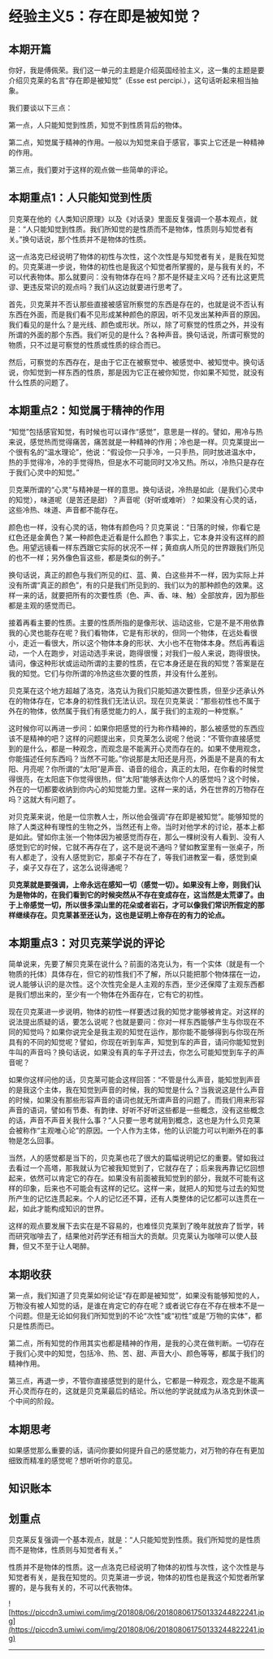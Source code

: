 # 经验主义5：存在即是被知觉？

## 本期开篇

你好，我是傅佩荣。我们这一单元的主题是介绍英国经验主义，这一集的主题是要介绍贝克莱的名言“存在即是被知觉”（Esse est percipi.），这句话听起来相当抽象。

我们要谈以下三点：

第一点，人只能知觉到性质，知觉不到性质背后的物体。

第二点，知觉属于精神的作用。一般以为知觉来自于感官，事实上它还是一种精神的作用。

第三点，我们要对于这样的观点做一些简单的评论。

## 本期重点1：人只能知觉到性质

贝克莱在他的《人类知识原理》以及《对话录》里面反复强调一个基本观点，就是：“人只能知觉到性质。我们所知觉的是性质而不是物体，性质则与知觉者有关。”换句话说，那个性质并不是物体的性质。

这一点洛克已经说明了物体的初性与次性，这个次性是与知觉者有关，是我在知觉的。贝克莱进一步说，物体的初性也是我这个知觉者所掌握的，是与我有关的，不可以代表物体。那么就要问：没有物体存在吗？那不是怀疑主义吗？还有比这更荒谬、更违反常识的观点吗？我们从这边就要进行思考了。

首先，贝克莱并不否认那些直接被感官所察觉的东西是存在的，也就是说不否认有东西在外面，而是我们看不见形成某种颜色的原因，听不见发出某种声音的原因。我们看见的是什么？是光线、颜色或形状。所以，除了可察觉的性质之外，并没有所谓的外面的那个东西。我们听见的是什么？各种声音。换句话说，所谓可察觉的物质，只不过是可察觉的性质或性质的综合而已。

然后，可察觉的东西存在，是由于它正在被察觉中、被感觉中、被知觉中。换句话说，你知觉到一样东西的性质，那是因为它正在被你知觉，你如果不知觉，就没有什么性质的问题了。

## 本期重点2：知觉属于精神的作用

“知觉”包括感官知觉，有时候也可以译作“感觉”，意思是一样的。譬如，用冷与热来说，感觉热而觉得痛苦，痛苦就是一种精神的作用；冷也是一样。贝克莱提出一个很有名的“温水理论”，他说：“假设你一只手冷，一只手热，同时放进温水中，热的手觉得冷，冷的手觉得热，但是水不可能同时又冷又热。所以，冷热只是存在于我们心灵中的知觉。”

贝克莱所谓的“心灵”与精神是一样的意思。换句话说，冷热是如此（是我们心灵中的知觉），味道呢（是苦还是甜）？声音呢（好听或难听）？如果没有心灵的话，这些冷热、味道、声音都不能存在。

颜色也一样，没有心灵的话，物体有颜色吗？贝克莱说：“日落的时候，你看它是红色还是金黄色？某一种颜色走近看是什么颜色？事实上，它本身并没有这样的颜色。用望远镜看一样东西跟它实际的状况不一样；黄疸病人所见的世界跟我们所见的也不一样；另外像色盲这些，都是类似的例子。”

换句话说，真正的颜色与我们所见的红、蓝、黄、白这些并不一样，因为实际上并没有所谓“真正的颜色”，有的只是我们所见到的、我们以为的那种颜色的效果。这样一来的话，就要把所有的次要性质（色、声、香、味、触）全部放弃，因为那些都是主观的感觉而已。

接着再看主要的性质。主要的性质所指的是像形状、运动这些，它是不是不用依靠我的心灵也能存在呢？我们看物体，它是有形状的，但同一个物体，在远处看很小，走近一看很大，所以这个物体本身的形状、大小也不在物体本身。然后再看运动，一个人在跑步，对运动选手来说，跑得很慢；对我们一般人来说，跑得很快。请问，像这种形状或运动所谓的主要的性质，在它本身还是在我的知觉？答案是在我的知觉。它们与你所谓的冷热这些次要的性质，并没有什么差别。

贝克莱在这个地方超越了洛克，洛克认为我们只能知道次要性质，但至少还承认外在的物体存在，它本身的初性我们无法认识。现在贝克莱说：“那些初性也不属于外在的物体，依然属于我们有感觉能力的人，属于我们的主观的一种觉察。”

这时候你可以再进一步问：如果你把感觉的行为称作精神的，那么被感觉的东西应该不是精神的吧？这样的问题提出来，贝克莱怎么说呢？他说：“不管你直接感觉到的是什么，都是一种观念，而观念是不能离开心灵而存在的。如果不使用观念，你能描述任何东西吗？当然不可能。”你说那是太阳还是月亮，外面是不是真的有太阳、月亮呢？你所谓的“太阳”是声音、语音的组合，真正的太阳，在你看的时候觉得很亮，在太阳底下你觉得很热，但“太阳”能够表达你个人的感觉吗？这个时候，外在的一切都要收纳到你内心的知觉能力里。这样一来的话，外在世界的万物存在吗？这就大有问题了。

对贝克莱来说，他是一位宗教人士，所以他会强调“存在即是被知觉”。能够知觉的除了人类这种有理性的生物之外，当然还有上帝。当时对他学术的讨论，基本上都是如此。譬如你主张一个物体因为被感觉而存在，那么一棵树没有人看到、没有人感觉到它的时候，它就不再存在了，这不是说不通吗？譬如教室里有一张桌子，所有人都走了，没有人感觉到它，那桌子不存在了，等我们进教室一看，感觉到桌子，桌子又存在了，这怎么说得通呢？

 **贝克莱就是要强调，上帝永远在感知一切（感觉一切）。如果没有上帝，则我们认为是物体的，在我们看到它的时候突然从不存在变成存在，这当然是太荒谬了。由于上帝感觉一切，所以很多深山里的花朵或者岩石，才可以像我们常识所假定的那样继续存在。贝克莱甚至还认为，这也是证明上帝存在的有力的论点。**

## 本期重点3：对贝克莱学说的评论

简单说来，先要了解贝克莱在说什么？前面的洛克认为，有一个实体（就是有一个物质的托体）具体存在，但它的初性我们不了解，所以只能把那个物体摆在一边，说人能够认识的是次性。这个次性完全是人主观的东西，至少还保障了主观东西都是我们想出来的，至少有一个物体在外面存在，它有它的初性。

现在贝克莱进一步说明，物体的初性一样要透过我的知觉才能够被肯定。对这样的说法提出质疑的话，要怎么说呢？也就是要问：你对一样东西能够产生与你现在不同的知觉吗？如果你说完全是我主观的知觉在运作，那你能不能够得到与你现在所具有的不同的知觉呢？譬如，你现在听到车声，知觉到车的声音，请问你能知觉到牛叫的声音吗？换句话说，如果没有真的车子开过去，你怎么可能知觉到车子的声音呢？

如果你这样问他的话，贝克莱可能会这样回答：“不管是什么声音，能知觉到声音的是我这个主体，我在知觉到声音的时候，我的知觉是什么？当我说这是什么声音的时候，如果没有那些形容声音的语词也就无所谓声音的问题了。而我们用来形容声音的语词，譬如有节奏、有韵律、好听不好听这些都是一些概念，没有这些概念的话，声音不声音关我什么事？”人只要一思考就用到概念，这也是为什么贝克莱会被称作“主观唯心论”的原因。一个人作为主体，他的认识能力可以判断外在的事物是怎么回事。

当然，人的感觉都是当下的，贝克莱也花了很大的篇幅说明记忆的重要。譬如我过去看过一个高塔，那我就认为它被我知觉到了，它就存在了；后来我再靠记忆回想起来，依然可以肯定它的存在。如果没有前面被我知觉到的部分，我就不可能有这样的印象，后来也不可能会有这样的记忆。这样一来，就把人的知觉与过去的知觉所产生的记忆连贯起来。个人的记忆还不算，还有人类整体的记忆都可以连贯在一起，如此才能构成知识的世界。

这样的观点要发展下去实在是不容易的，也难怪贝克莱到了晚年就放弃了哲学，转而研究咖啡去了，结果他对药学还有相当大的贡献。贝克莱认为咖啡可以使人鼓舞，但又不至于让人喝醉。

## 本期收获

第一点，我们知道了贝克莱如何论证“存在即是被知觉”，如果没有能够知觉的人，万物没有被人知觉的话，是谁在肯定它的存在呢？或者说它存在不存在根本不是一个问题。但是无论如何我们所知觉到的不论“次性”或“初性”或是“万物的实体”，都只是性质而已。

第二点，所有知觉的作用其实也都是精神的作用，是我的心灵在做判断。一切存在于我们心灵中的知觉，包括冷、热、苦、甜、声音大小、颜色等等，都属于我们的精神作用。

第三点，再退一步，不管你直接感觉到的是什么，它都是一种观念，观念是不能离开心灵而存在的，这就是贝克莱最后的结论。所以他的学说就成为从洛克到休谟一个中间的阶段。

## 本期思考

如果感觉那么重要的话，请问你要如何提升自己的感觉能力，对万物的存在有更加细致而精准的感觉呢？想听听你的意见。

## 知识账本

## 划重点

贝克莱反复强调一个基本观点，就是：“人只能知觉到性质。我们所知觉的是性质而不是物体，性质则与知觉者有关。”

性质并不是物体的性质。这一点洛克已经说明了物体的初性与次性，这个次性是与知觉者有关，是我在知觉的。贝克莱进一步说，物体的初性也是我这个知觉者所掌握的，是与我有关的，不可以代表物体。

![https://piccdn3.umiwi.com/img/201808/06/201808061750133244822241.jpg](https://piccdn3.umiwi.com/img/201808/06/201808061750133244822241.jpg)

---

